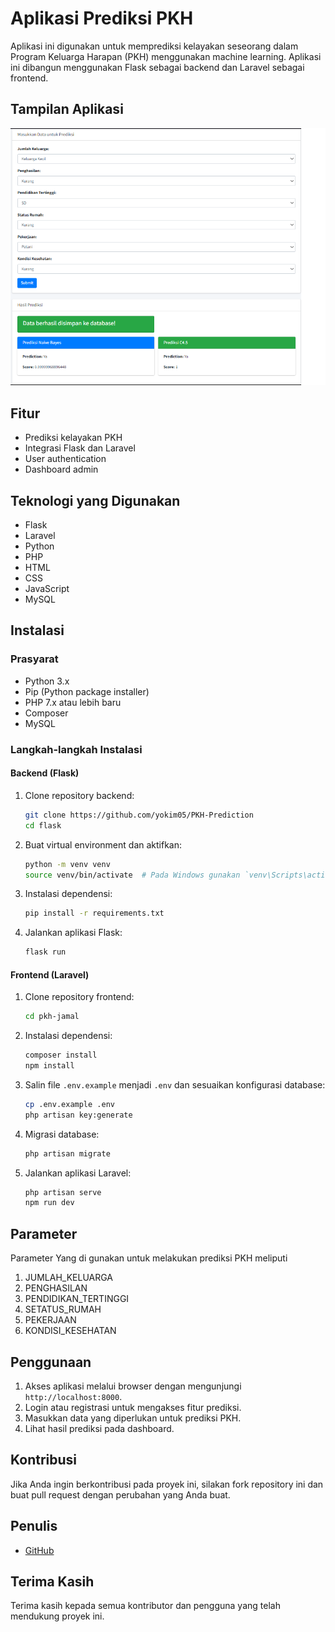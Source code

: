 # Aplikasi Prediksi PKH

Aplikasi ini digunakan untuk memprediksi kelayakan seseorang dalam Program Keluarga Harapan (PKH) menggunakan machine learning. Aplikasi ini dibangun menggunakan Flask sebagai backend dan Laravel sebagai frontend.

## Tampilan Aplikasi
![Tampilan Aplikasi](flask/assets/tampilanjamal.png)


## Fitur
- Prediksi kelayakan PKH
- Integrasi Flask dan Laravel
- User authentication
- Dashboard admin

## Teknologi yang Digunakan
- Flask
- Laravel
- Python
- PHP
- HTML
- CSS
- JavaScript
- MySQL

## Instalasi
### Prasyarat
- Python 3.x
- Pip (Python package installer)
- PHP 7.x atau lebih baru
- Composer
- MySQL

### Langkah-langkah Instalasi

#### Backend (Flask)
1. Clone repository backend:
    ```sh
    git clone https://github.com/yokim05/PKH-Prediction
    cd flask
    ```

2. Buat virtual environment dan aktifkan:
    ```sh
    python -m venv venv
    source venv/bin/activate  # Pada Windows gunakan `venv\Scripts\activate`
    ```

3. Instalasi dependensi:
    ```sh
    pip install -r requirements.txt
    ```

4. Jalankan aplikasi Flask:
    ```sh
    flask run
    ```

#### Frontend (Laravel)
1. Clone repository frontend:
    ```sh
    cd pkh-jamal
    ```

2. Instalasi dependensi:
    ```sh
    composer install
    npm install
    ```

3. Salin file `.env.example` menjadi `.env` dan sesuaikan konfigurasi database:
    ```sh
    cp .env.example .env
    php artisan key:generate
    ```

4. Migrasi database:
    ```sh
    php artisan migrate
    ```

5. Jalankan aplikasi Laravel:
    ```sh
    php artisan serve
    npm run dev
    ```

## Parameter
Parameter Yang di gunakan untuk melakukan prediksi PKH meliputi
1. JUMLAH_KELUARGA
2. PENGHASILAN
3. PENDIDIKAN_TERTINGGI
4. SETATUS_RUMAH
5. PEKERJAAN
6. KONDISI_KESEHATAN

## Penggunaan
1. Akses aplikasi melalui browser dengan mengunjungi `http://localhost:8000`.
2. Login atau registrasi untuk mengakses fitur prediksi.
3. Masukkan data yang diperlukan untuk prediksi PKH.
4. Lihat hasil prediksi pada dashboard.

## Kontribusi
Jika Anda ingin berkontribusi pada proyek ini, silakan fork repository ini dan buat pull request dengan perubahan yang Anda buat.

## Penulis
- [GitHub](https://github.com/yokim05)

## Terima Kasih
Terima kasih kepada semua kontributor dan pengguna yang telah mendukung proyek ini.

